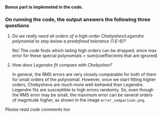 **Bonus part is implemeted in the code.**

### On running the code, the output answers the following three questions

1.  *Do we really need all orders of a high-order Chebyshev/Legendre polynomial to stay below a predefined tolerance (1.E-6)?*

    No! The code finds which tailing high orders can be dropped, since max error for these special polynomials = sum(coeffiecients that are ignored)
    
2.  *How does Legendre fit compare with Chebyshev?*

    In general, the RMS errors are very closely comparable for both of them for small orders of the polynomial. However, once we start fitting higher orders, Chebyshevs are much more well-behaved than Legendre. Legendre fits are susceptible to high errors randomly. So, even though the RMS error may be small, the maximum error can be several orders of magnitude higher, as shown in the image `error_comparison.png`.


*Please read code comments too*